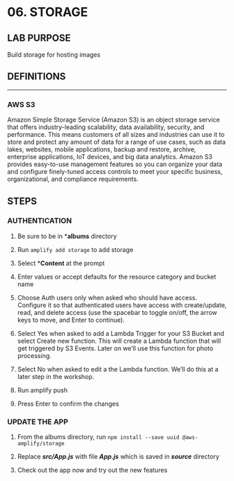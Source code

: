 # 06. STORAGE

## LAB PURPOSE

Build storage for hosting images

## DEFINITIONS
----
### AWS S3

Amazon Simple Storage Service (Amazon S3) is an object storage service that offers industry-leading scalability, data availability, security, and performance. This means customers of all sizes and industries can use it to store and protect any amount of data for a range of use cases, such as data lakes, websites, mobile applications, backup and restore, archive, enterprise applications, IoT devices, and big data analytics. Amazon S3 provides easy-to-use management features so you can organize your data and configure finely-tuned access controls to meet your specific business, organizational, and compliance requirements. 

## STEPS

### AUTHENTICATION

1. Be sure to be in ***albums** directory 

2. Run ```amplify add storage``` to add storage

3. Select ***Content** at the prompt

4. Enter values or accept defaults for the resource category and bucket name

5. Choose Auth users only when asked who should have access. Configure it so that authenticated users have access with create/update, read, and delete access (use the spacebar to toggle on/off, the arrow keys to move, and Enter to continue).

6. Select Yes when asked to add a Lambda Trigger for your S3 Bucket and select Create new function. This will create a Lambda function that will get triggered by S3 Events. Later on we’ll use this function for photo processing.

7. Select No when asked to edit a the Lambda function. We’ll do this at a later step in the workshop.

8. Run amplify push

9. Press Enter to confirm the changes

### UPDATE THE APP

1. From the albums directory, run ```npm install --save uuid @aws-amplify/storage```

2. Replace ***src/App.js*** with file ***App.js*** which is saved in ***source*** directory

3. Check out the app now and try out the new features